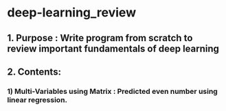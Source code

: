 # deep-learning_review
## 1. Purpose : Write program from scratch to review important fundamentals of deep learning
## 2. Contents:
###           1) Multi-Variables using Matrix : Predicted even number using linear regression.
